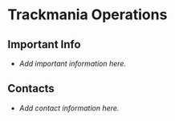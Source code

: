 # Trackmania Operations

## Important Info

- *Add important information here.*

## Contacts

- *Add contact information here.*

